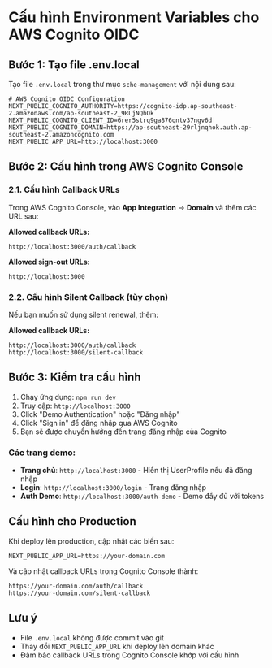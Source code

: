 # Cấu hình Environment Variables cho AWS Cognito OIDC

## Bước 1: Tạo file .env.local

Tạo file `.env.local` trong thư mục `sche-management` với nội dung sau:

```env
# AWS Cognito OIDC Configuration
NEXT_PUBLIC_COGNITO_AUTHORITY=https://cognito-idp.ap-southeast-2.amazonaws.com/ap-southeast-2_9RLjNQhOk
NEXT_PUBLIC_COGNITO_CLIENT_ID=6rer5strq9ga876qntv37ngv6d
NEXT_PUBLIC_COGNITO_DOMAIN=https://ap-southeast-29rljnqhok.auth.ap-southeast-2.amazoncognito.com
NEXT_PUBLIC_APP_URL=http://localhost:3000
```

## Bước 2: Cấu hình trong AWS Cognito Console

### 2.1. Cấu hình Callback URLs

Trong AWS Cognito Console, vào **App Integration** → **Domain** và thêm các URL sau:

**Allowed callback URLs:**
```
http://localhost:3000/auth/callback
```

**Allowed sign-out URLs:**
```
http://localhost:3000
```

### 2.2. Cấu hình Silent Callback (tùy chọn)

Nếu bạn muốn sử dụng silent renewal, thêm:

**Allowed callback URLs:**
```
http://localhost:3000/auth/callback
http://localhost:3000/silent-callback
```

## Bước 3: Kiểm tra cấu hình

1. Chạy ứng dụng: `npm run dev`
2. Truy cập: `http://localhost:3000`
3. Click "Demo Authentication" hoặc "Đăng nhập"
4. Click "Sign in" để đăng nhập qua AWS Cognito
5. Bạn sẽ được chuyển hướng đến trang đăng nhập của Cognito

### Các trang demo:
- **Trang chủ**: `http://localhost:3000` - Hiển thị UserProfile nếu đã đăng nhập
- **Login**: `http://localhost:3000/login` - Trang đăng nhập
- **Auth Demo**: `http://localhost:3000/auth-demo` - Demo đầy đủ với tokens

## Cấu hình cho Production

Khi deploy lên production, cập nhật các biến sau:

```env
NEXT_PUBLIC_APP_URL=https://your-domain.com
```

Và cập nhật callback URLs trong Cognito Console thành:
```
https://your-domain.com/auth/callback
https://your-domain.com/silent-callback
```

## Lưu ý

- File `.env.local` không được commit vào git
- Thay đổi `NEXT_PUBLIC_APP_URL` khi deploy lên domain khác
- Đảm bảo callback URLs trong Cognito Console khớp với cấu hình
